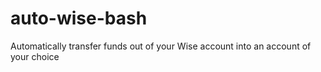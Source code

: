 # auto-wise-bash
Automatically transfer funds out of your Wise account into an account of your choice
